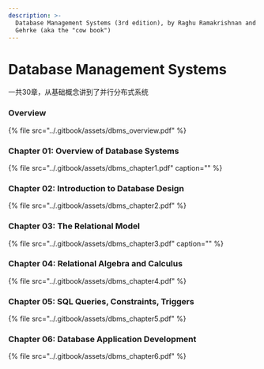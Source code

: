 ```yaml
---
description: >-
  Database Management Systems (3rd edition), by Raghu Ramakrishnan and Johannes
  Gehrke (aka the "cow book")
---
```


# Database Management Systems

一共30章，从基础概念讲到了并行分布式系统

### Overview

{% file src="../.gitbook/assets/dbms\_overview.pdf" %}

### Chapter 01: Overview of Database Systems

{% file src="../.gitbook/assets/dbms\_chapter1.pdf" caption="" %}

### Chapter 02: Introduction to Database Design

{% file src="../.gitbook/assets/dbms\_chapter2.pdf" %}

### Chapter 03: The Relational Model

{% file src="../.gitbook/assets/dbms\_chapter3.pdf" caption="" %}

### Chapter 04: Relational Algebra and Calculus

{% file src="../.gitbook/assets/dbms\_chapter4.pdf" %}

### Chapter 05: SQL Queries, Constraints, Triggers

{% file src="../.gitbook/assets/dbms\_chapter5.pdf" %}

### Chapter 06: Database Application Development

{% file src="../.gitbook/assets/dbms\_chapter6.pdf" %}



